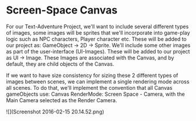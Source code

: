 # Screen-Space Canvas

For our Text-Adventure Project, we'll want to include several different types of images, some images will be sprites that we'll incorporate into game-play logic such as NPC characters, Player character etc. These will be added to our project as: GameObject -> 2D -> Sprite.  We'll include some other images as part of the user-interface (UI-Images).  These will be added to our project as UI -> Image.  These Images are associated with the Canvas, and by default, they are child objects of the Canvas. 

If we want to have size consistency for sizing these 2 different types of images between scenes, we can implement a single rendering mode across all scenes.  To do that, we'll implement the convention that all Canvas gameObjects use: Canvas RenderMode: Screen Space - Camera, with the Main Camera selected as the Render Camera.  

![](Screenshot 2016-02-15 20.14.52.png)





